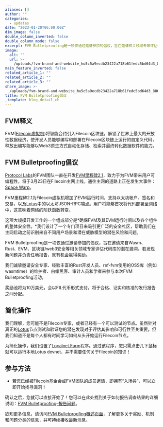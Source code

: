 ```yaml
---
aliases: []
author: ""
categories:
  - updates
date: "2023-01-20T06:00:00Z"
dim_image: false
double_column_inverted: false
double_column_mode: false
excerpt: FVM Bulletproofing是一项仅通过邀请参加的倡议，旨在邀请相关领域专家评估代码库的潜在漏洞。若发现新问题并负责任地报告，就有机会赢得奖励。
image:
  alt: ""
  url: >-
    /uploads/fvm-brand-and-website_hu5c5a9ecdb23422a718b61fedc5bd64d3_886260_2000x0_resize_q90_linear.webp
main_feature_inverted: false
related_article_1: ""
related_article_2: ""
related_article_3: ""
share_image: >-
  /uploads/fvm-brand-and-website_hu5c5a9ecdb23422a718b61fedc5bd64d3_886260_2000x0_resize_q90_linear.webp
title: FVM Bulletproofing倡议
_template: blog_detail_ch
---
```


## FVM释义

FVM([Filecoin虚拟机](https://fvm.filecoin.io))将智能合约引入Filecoin区块链，解锁了世界上最大的开放性数据经济，使开发人员能够编写和部署在Filecoin区块链上运行的自定义代码，释放出编写能够以Web3原生方式自动化存储、检索并最终转化数据软件的能力。

## FVM Bulletproofing倡议

[Protocol Labs](https://protocol.ai/)的FVM团队一直在开发[FVM里程碑2.1](https://fvm.filecoin.io/#roadmap-4)，致力于为FVM带来用户可编程性，将于3月23日在Filecoin主网上线。通往主网的道路上正在发生大事件：[Space Warp](https://filecoin.io/blog/posts/announcing-space-warp-journey-to-fvm-launch-on-filecoin-mainnet/)。

FVM里程碑2.1为Filecoin虚拟机增加了EVM运行时间，支持以太坊帐户、签名和交易，以及[Lotus](https://github.com/filecoin-project/lotus/)中的以太坊JSON-RPC端点。用户将能够首次将代码部署至网络中，这意味着网络的阶跃函数转变。

这项大规模开发工作的一个组成部分是*确保FVM及其EVM运行时间以及各个组件的整体安全性。*我们设计了一个专门项目来吸引更广泛的安全社区，帮助我们在主网启动之前识别来自不同用户场景和潜在威胁模型的潜在风险和问题。

FVM Bulletproofing是一项仅通过邀请参加的倡议，旨在邀请来自Wasm、Rust、EVM、区块链/web3安全等相关领域专家评估代码库的潜在漏洞。若发现新问题并负责任地报告，就有机会赢得奖励。

我们诚挚邀请安全专家、经验丰富的Rust开发人员、ref-fvm使用的OSS库（例如wasmtime）的维护者、白帽黑客、审计人员和学者来参与本次FVM Bulletproofing活动。

奖励池将为10万美元，会以FIL代币形式支付，将于合格、证实和核准的发行报告之间分配。

## 简化操作

我们理解，您可能不是Filecoin专家，或者已经有一个可以测试的节点。虽然针对真正的[Lotus](https://github.com/filecoin-project/lotus/)节点测试和验证您的潜在发现对于评估其影响和可行性至关重要，但我们知道不是每个人都有时间学习如何从头开始运行Filecoin节点。

为简化操作，我们设置了[Localnet.Farm](https://github.com/jimpick/localnet-farm)程序。通过该程序，您只需点击几下鼠标就可以运行本地Lotus devnet，并不需要任何关于filecoin的知识！

## 参与方法

- 若您已经被Filecoin基金会或FVM团队的成员邀请，即拥有“入场券”，可以立即开始找寻漏洞！

确认之后，您就可以直接开始了！您可以在此处找到关于如何报告调查结果的详细说明：[FVM Bulletproofing–报告问题](https://pl-strflt.notion.site/FVM-bulletproofing-initiative-PROGRAM-IS-COMPLETED-NOW-9124fd617a6d4b45bc9c801a5d7a9434)。

欲知更多信息，请访问[FVM Bulletproofing概述页面](https://pl-strflt.notion.site/FVM-bulletproofing-initiative-PROGRAM-IS-COMPLETED-NOW-9124fd617a6d4b45bc9c801a5d7a9434)，了解更多关于奖励、机制和问题分类的信息，并可持续接收最新消息。
